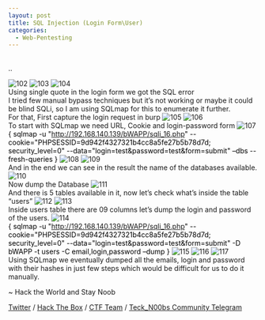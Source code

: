 ```yaml
---
layout: post
title: SQL Injection (Login Form\User)
categories:
  - Web-Pentesting
---
```


<br>..

![102](https://teckk2.github.io/assets/images/Web%20Pentest/A1/102.png)
![103](https://teckk2.github.io/assets/images/Web%20Pentest/A1/103.png)
![104](https://teckk2.github.io/assets/images/Web%20Pentest/A1/104.png)
<br>Using single quote in the login form we got the SQL error
<br>I tried few manual bypass techniques but it’s not working or maybe it could be blind SQLi, so I am using SQLmap for this to enumerate it further.
<br>For that, First capture the login request in burp
![105](https://teckk2.github.io/assets/images/Web%20Pentest/A1/105.png)
![106](https://teckk2.github.io/assets/images/Web%20Pentest/A1/106.png)
<br>To start with SQLmap we need URL, Cookie and login-password form
![107](https://teckk2.github.io/assets/images/Web%20Pentest/A1/107.png)
<br><font color="Black">{ sqlmap -u "http://192.168.140.139/bWAPP/sqli_16.php" --cookie="PHPSESSID=9d942f4327321b4cc8a5fe27b5b78d7d; security_level=0" --data="login=test&password=test&form=submit" –dbs --fresh-queries }</font>
![108](https://teckk2.github.io/assets/images/Web%20Pentest/A1/108.png)
![109](https://teckk2.github.io/assets/images/Web%20Pentest/A1/109.png)
<br>And in the end we can see in the result the name of the databases available.
![110](https://teckk2.github.io/assets/images/Web%20Pentest/A1/110.png)
<br>Now dump the Database
![111](https://teckk2.github.io/assets/images/Web%20Pentest/A1/111.png)
<br>And there is 5 tables available in it, now let’s check what’s inside the table “users”
![112](https://teckk2.github.io/assets/images/Web%20Pentest/A1/112.png)
![113](https://teckk2.github.io/assets/images/Web%20Pentest/A1/113.png)
<br>Inside users table there are 09 columns let’s dump the login and password of the users.
![114](https://teckk2.github.io/assets/images/Web%20Pentest/A1/114.png)
<br><font color="Black">{ sqlmap -u "http://192.168.140.139/bWAPP/sqli_16.php" --cookie="PHPSESSID=9d942f4327321b4cc8a5fe27b5b78d7d; security_level=0" --data="login=test&password=test&form=submit" -D bWAPP -t users -C email,login,password –dump }</font>
![115](https://teckk2.github.io/assets/images/Web%20Pentest/A1/115.png)
![116](https://teckk2.github.io/assets/images/Web%20Pentest/A1/116.png)
![117](https://teckk2.github.io/assets/images/Web%20Pentest/A1/117.png)
<br>Using SQLmap we eventually dumped all the emails, login and password with their hashes in just few steps which would be difficult for us to do it manually.

<p class="message">
  ~ Hack the World and Stay Noob
</p>

[Twitter](https://twitter.com/Teck__K2) / [Hack The Box](https://www.hackthebox.eu/profile/966) / [CTF Team](https://ctftime.org/team/20102) /
[Teck_N00bs Community Telegram](https://t.me/Teck_N00bs)

<script src="https://www.hackthebox.eu/badge/966"> </script>


